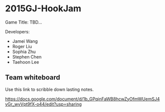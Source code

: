 # 2015GJ-HookJam

Game Title: TBD...

Developers:
* Jamei Wang
* Roger Liu
* Sophia Zhu
* Stephen Chen
* Taehoon Lee

## Team whiteboard

Use this link to scribble down lasting notes.

https://docs.google.com/document/d/1b_GPqinFaWB8hcwZyOfmWUemSJ4vGr_wvVpt9fX-o44/edit?usp=sharing
